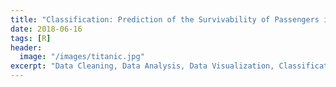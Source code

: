```yaml
---
title: "Classification: Prediction of the Survivability of Passengers in Titanic"
date: 2018-06-16
tags: [R]
header:
  image: "/images/titanic.jpg"
excerpt: "Data Cleaning, Data Analysis, Data Visualization, Classification Model"
---
```

